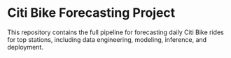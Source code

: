# Citi Bike Forecasting Project

This repository contains the full pipeline for forecasting daily Citi Bike rides for top stations, including data engineering, modeling, inference, and deployment.
